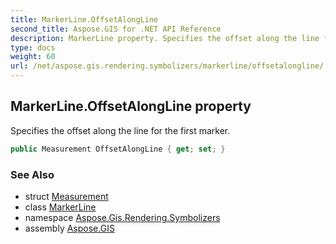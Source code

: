 ```yaml
---
title: MarkerLine.OffsetAlongLine
second_title: Aspose.GIS for .NET API Reference
description: MarkerLine property. Specifies the offset along the line for the first marker
type: docs
weight: 60
url: /net/aspose.gis.rendering.symbolizers/markerline/offsetalongline/
---
```

## MarkerLine.OffsetAlongLine property

Specifies the offset along the line for the first marker.

```csharp
public Measurement OffsetAlongLine { get; set; }
```

### See Also

* struct [Measurement](../../../aspose.gis.rendering/measurement/)
* class [MarkerLine](../)
* namespace [Aspose.Gis.Rendering.Symbolizers](../../markerline/)
* assembly [Aspose.GIS](../../../)


